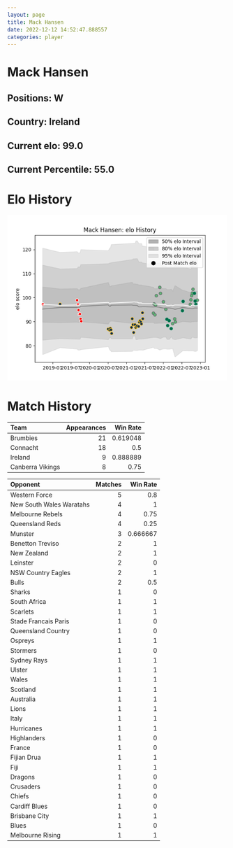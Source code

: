 ```yaml
---  
layout: page  
title: Mack Hansen  
date: 2022-12-12 14:52:47.888557  
categories: player  
---
```

# Mack Hansen

## Positions: W

## Country: Ireland

## Current elo: 99.0

## Current Percentile: 55.0

# Elo History


![elo history](history_MackHansen.png)
# Match History


| Team             |   Appearances |   Win Rate |
|:-----------------|--------------:|-----------:|
| Brumbies         |            21 |   0.619048 |
| Connacht         |            18 |   0.5      |
| Ireland          |             9 |   0.888889 |
| Canberra Vikings |             8 |   0.75     |

| Opponent                 |   Matches |   Win Rate |
|:-------------------------|----------:|-----------:|
| Western Force            |         5 |   0.8      |
| New South Wales Waratahs |         4 |   1        |
| Melbourne Rebels         |         4 |   0.75     |
| Queensland Reds          |         4 |   0.25     |
| Munster                  |         3 |   0.666667 |
| Benetton Treviso         |         2 |   1        |
| New Zealand              |         2 |   1        |
| Leinster                 |         2 |   0        |
| NSW Country Eagles       |         2 |   1        |
| Bulls                    |         2 |   0.5      |
| Sharks                   |         1 |   0        |
| South Africa             |         1 |   1        |
| Scarlets                 |         1 |   1        |
| Stade Francais Paris     |         1 |   0        |
| Queensland Country       |         1 |   0        |
| Ospreys                  |         1 |   1        |
| Stormers                 |         1 |   0        |
| Sydney Rays              |         1 |   1        |
| Ulster                   |         1 |   1        |
| Wales                    |         1 |   1        |
| Scotland                 |         1 |   1        |
| Australia                |         1 |   1        |
| Lions                    |         1 |   1        |
| Italy                    |         1 |   1        |
| Hurricanes               |         1 |   1        |
| Highlanders              |         1 |   0        |
| France                   |         1 |   0        |
| Fijian Drua              |         1 |   1        |
| Fiji                     |         1 |   1        |
| Dragons                  |         1 |   0        |
| Crusaders                |         1 |   0        |
| Chiefs                   |         1 |   0        |
| Cardiff Blues            |         1 |   0        |
| Brisbane City            |         1 |   1        |
| Blues                    |         1 |   0        |
| Melbourne Rising         |         1 |   1        |